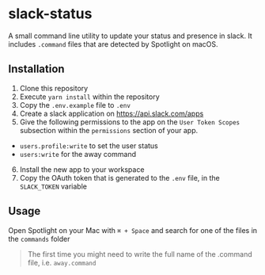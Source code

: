 # slack-status

A small command line utility to update your status and presence in slack. It includes `.command` files that are detected by Spotlight on macOS.

## Installation

1. Clone this repository
2. Execute `yarn install` within the repository
3. Copy the `.env.example` file to `.env`
4. Create a slack application on https://api.slack.com/apps
5. Give the following permissions to the app on the `User Token Scopes` subsection within the `permissions` section of your app.

- `users.profile:write` to set the user status
- `users:write` for the away command

6. Install the new app to your workspace
7. Copy the OAuth token that is generated to the `.env` file, in the `SLACK_TOKEN` variable

## Usage

Open Spotlight on your Mac with `⌘ + Space` and search for one of the files in the `commands` folder

> The first time you might need to write the full name of the .command file, i.e. `away.command`
